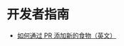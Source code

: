 # 开发者指南

- [如何通过 PR 添加新的食物（英文）](https://docs.sefiraat.dev/cultivation/developers/adding-food-items-via-pr)
